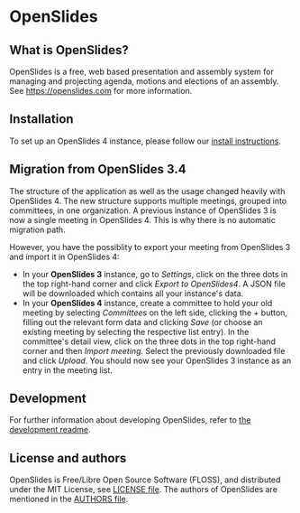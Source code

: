 # OpenSlides

## What is OpenSlides?

OpenSlides is a free, web based presentation and assembly system for
managing and projecting agenda, motions and elections of an assembly. See
https://openslides.com for more information.


## Installation

To set up an OpenSlides 4 instance, please follow our [install
instructions](INSTALL.md).


## Migration from OpenSlides 3.4

The structure of the application as well as the usage changed heavily with OpenSlides 4. The new
structure supports multiple meetings, grouped into committees, in one organization. A previous
instance of OpenSlides 3 is now a single meeting in OpenSlides 4. This is why there is no automatic
migration path.

However, you have the possiblity to export your meeting from OpenSlides 3 and import it in
OpenSlides 4:
- In your __OpenSlides 3__ instance, go to *Settings*, click on the three dots in the top right-hand
  corner and click *Export to OpenSlides4*. A JSON file will be downloaded which contains all your
  instance's data.
- In your __OpenSlides 4__ instance, create a committee to hold your old meeting by selecting
  *Committees* on the left side, clicking the *+* button, filling out the relevant form data and
  clicking *Save* (or choose an existing meeting by selecting the respective list entry). In the
  committee's detail view, click on the three dots in the top right-hand corner and then *Import
  meeting*. Select the previously downloaded file and click *Upload*. You should now see your
  OpenSlides 3 instance as an entry in the meeting list.


## Development

For further information about developing OpenSlides, refer to [the development
readme](DEVELOPMENT.md).


## License and authors

OpenSlides is Free/Libre Open Source Software (FLOSS), and distributed under the
MIT License, see [LICENSE file](LICENSE). The authors of OpenSlides are
mentioned in the [AUTHORS file](AUTHORS).
